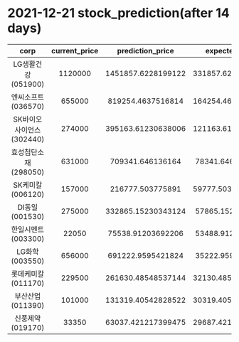 # 2021-12-21 stock_prediction(after 14 days)

|   corp   |   current_price   |   prediction_price   |   expected_profit   |
|:--------:|:-----------------:|:--------------------:|:-------------------:|
|LG생활건강(051900)|1120000|1451857.6228199122|331857.62281991215|
|엔씨소프트(036570)|655000|819254.4637516814|164254.46375168138|
|SK바이오사이언스(302440)|274000|395163.61230638006|121163.61230638006|
|효성첨단소재(298050)|631000|709341.646136164|78341.64613616397|
|SK케미칼(006120)|157000|216777.503775891|59777.503775891004|
|DI동일(001530)|275000|332865.15230343124|57865.15230343124|
|한일시멘트(003300)|22050|75538.91203692206|53488.91203692206|
|LG화학(003550)|656000|691222.9595421824|35222.95954218239|
|롯데케미칼(011170)|229500|261630.48548537144|32130.485485371435|
|부산산업(011390)|101000|131319.40542828522|30319.405428285216|
|신풍제약(019170)|33350|63037.421217399475|29687.421217399475|
